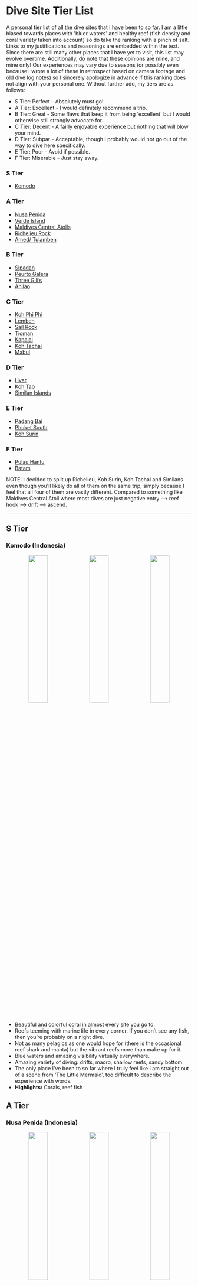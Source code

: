 # Dive Site Tier List

A personal tier list of all the dive sites that I have been to so far. I am a little biased towards places with 'bluer waters' and healthy reef (fish density and coral variety taken into account) so do take the ranking with a pinch of salt. Links to my justifications and reasonings are embedded within the text. Since there are still many other places that I have yet to visit, this list may evolve overtime. Additionally, do note that these opinions are mine, and mine only! Our experiences may vary due to seasons (or possibly even because I wrote a lot of these in retrospect based on camera footage and old dive log notes) so I sincerely apologize in advance if this ranking does not align with your personal one. Without further ado, my tiers are as follows:

- S Tier: Perfect - Absolutely must go!
- A Tier: Excellent - I would definitely recommend a trip.
- B Tier: Great - Some flaws that keep it from being 'excellent' but I would otherwise still strongly advocate for.
- C Tier: Decent - A fairly enjoyable experience but nothing that will blow your mind.
- D Tier: Subpar - Acceptable, though I probably would not go out of the way to dive here specifically.
- E Tier: Poor - Avoid if possible. 
- F Tier: Miserable - Just stay away.
  
### S Tier
- [Komodo](#komodo-indonesia) 

### A Tier
- [Nusa Penida](#nusa-penida-indonesia)
- [Verde Island](#verde-island-philippines)
- [Maldives Central Atolls](#maldives-central-atolls-maldives)
- [Richelieu Rock](#richelieu-rock-thailand)
- [Amed/ Tulamben](#amed-tulamben-indonesia)

### B Tier
- [Sipadan](#sipadan-malaysia)
- [Peurto Galera](#peurto-galera-philippines)
- [Three Gili’s](#three-gilis-indonesia)
- [Anilao](#anilao-philippines)

### C Tier
- [Koh Phi Phi](#koh-phi-phi-thailand)
- [Lembeh](#lembeh-indonesia)
- [Sail Rock](#sail-rock-thailand)
- [Tioman](#tioman-malaysia)
- [Kapalai](#kapalai-malaysia)
- [Koh Tachai](#koh-tachai-thailand)
- [Mabul](#mabul-malaysia)

### D Tier
- [Hvar](#hvar-croatia)
- [Koh Tao](#koh-tao-thailand)
- [Similan Islands](#similan-islands-thailand)

### E Tier
- [Padang Bai](#padang-bai-indonesia)
- [Phuket South](#phuket-south-thailand)
- [Koh Surin](#koh-surin-thailand)

### F Tier
- [Pulau Hantu](#pulau-hantu-singapore)
- [Batam](#batam-indonesia)

NOTE: I decided to split up Richelieu, Koh Surin, Koh Tachai and Similans even though you'll likely do all of them on the same trip, simply because I feel that all four of them are vastly different. Compared to something like Maldives Central Atoll where most dives are just negative entry --> reef hook --> drift --> ascend. 

---

## S Tier
### Komodo (Indonesia)
<p align="middle">
  <img src="https://github.com/AnzelleL23/bubbles/raw/main/images/komodo_1.jpg" width="32%" />
  <img src="https://github.com/AnzelleL23/bubbles/raw/main/images/komodo_2.jpg" width="32%" /> 
  <img src="https://github.com/AnzelleL23/bubbles/raw/main/images/komodo_3.jpg" width="32%" />
</p>

- Beautiful and colorful coral in almost every site you go to.
- Reefs teeming with marine life in every corner. If you don’t see any fish, then you’re probably on a night dive.
- Not as many pelagics as one would hope for (there is the occasional reef shark and manta) but the vibrant reefs more than make up for it.
- Blue waters and amazing visibility virtually everywhere. 
- Amazing variety of diving: drifts, macro, shallow reefs, sandy bottom.
- The only place I’ve been to so far where I truly feel like I am straight out of a scene from ‘The Little Mermaid’, too difficult to describe the experience with words.
- **Highlights:** Corals, reef fish

## A Tier
### Nusa Penida (Indonesia)
<p align="middle">
  <img src="https://github.com/AnzelleL23/bubbles/raw/main/images/penida_1.jpg" width="32%" />
  <img src="https://github.com/AnzelleL23/bubbles/raw/main/images/penida_3.jpg" width="32%" /> 
  <img src="https://github.com/AnzelleL23/bubbles/raw/main/images/penida_2.jpg" width="32%" />
</p>

- Impeccable visibility at crystal bay/ northern sites.
- Almost guaranteed manta sightings in the South + one of the few places in SEA to hunt for the mola mola.
- Corals are bountiful and healthy, especially in crystal bay/ sites close to Nusa Lembobgan.
- Only not S tier because apart from the aforementioned pelagics, there is surprisingly few fish, apart from a few spots.
- Decent amount of current which can be quite challenging but overall still manageable...though there are many horror stories online.
- **Highlights:** Mola mola, Manta rays, corals

### Verde Island (Philippines)
<p align="middle">
  <img src="https://github.com/AnzelleL23/bubbles/raw/main/images/verde_1.jpg" width="32%" />
  <img src="https://github.com/AnzelleL23/bubbles/raw/main/images/verde_2.jpg" width="32%" /> 
  <img src="https://github.com/AnzelleL23/bubbles/raw/main/images/verde_3.jpg" width="32%" />
</p>

- Very near Peurto Galera but decided to rank it separately since it is often marketed as a separate day trip destination
- This place is full of coral and marine life, some of the most outside of Komodo, maybe even comparable to some degree.
- Possible pelagic sightings around the pinnacle too.
- Unfortunately, the visibility is only decent, not fantastic. Then again, perhaps it is seasonal so this is subjected to change.
- The currents here are also extremely erratic and can be quite dangerous, probably the only place where I experienced pretty drastic up/ down currents.
- **Highlights:** Corals, reef fish

### Maldives Central Atolls (Maldives)
<p align="middle">
  <img src="https://github.com/AnzelleL23/bubbles/raw/main/images/maldives_1.jpg" width="32%" />
  <img src="https://github.com/AnzelleL23/bubbles/raw/main/images/maldives_2.jpg" width="32%" /> 
  <img src="https://github.com/AnzelleL23/bubbles/raw/main/images/maldives_3.jpg" width="32%" />
</p>

- Difficult to rank every single atoll individually so I just grouped everything together as one.
- Pelagic paradise, black/ white tips on virtually every dive.
- Chance to get very very close to nurse sharks and mantas.
- Water was blue and visibility was generally great, though it was poorer at some of the deeper channel diving sites if I remember correctly.
- Not ranked higher only because some places had massively bleached corals which is quite unfortunate. 
- Perfect for the ‘big stuff’ and drift diving.
- **Highlights:** Sharks (all kinds), Manta rays

### Richelieu Rock (Thailand)
<p align="middle">
  <img src="https://github.com/AnzelleL23/bubbles/raw/main/images/richelieu_1.jpg" width="32%" />
  <img src="https://github.com/AnzelleL23/bubbles/raw/main/images/richelieu_2.jpg" width="32%" /> 
  <img src="https://github.com/AnzelleL23/bubbles/raw/main/images/richelieu_3.jpg" width="32%" />
</p>

- The only dive site in Thailand (that I’ve been to so far) where it genuinely feels like you’re diving in a fish tank.
- Thousands upon thousands of schooling fishes all around you with great coral patches around the pinnacle.
- Visibility was great for the most part but dropped quite a bit at certain locations when cold currents came.
- Ranked lower than Verde island since the aforementioned site simply has much more coral though fish wise, this is hard to beat. 
- Possibly the best site in Thailand (that I have been to) especially since Thailand diving is only OK at best.
- **Highlights:** Glass fish

### Amed/ Tulamben (Indonesia)
<p align="middle">
  <img src="https://github.com/AnzelleL23/bubbles/raw/main/images/amed_1.jpg" width="32%" />
  <img src="https://github.com/AnzelleL23/bubbles/raw/main/images/amed_2.jpg" width="32%" /> 
  <img src="https://github.com/AnzelleL23/bubbles/raw/main/images/amed_3.jpg" width="32%" />
</p>

- Grouped these two together since they are fairly similar in terms of marine life/ diving conditions.
- Fantastic blend of macro and coral diving. 
- The blue waters, clear visibility and fairly calm conditions make for very comfortable diving.
- Fire corals and shore entry kinda blows though.
- The legendary USAT liberty wreck with its abundance of critters living around/ inside is truly a sight to behold.
- Personal favourite in terms of ease of accessibility, cost and relaxation but only loses to those above due to having a lower density of critters and coral.
- **Highlights:** Frogfish, Nudibranch, muck etc.
  
## B Tier
### Sipadan (Malaysia)
<p align="middle">
  <img src="https://github.com/AnzelleL23/bubbles/raw/main/images/sipadan_1.jpg" width="32%" />
  <img src="https://github.com/AnzelleL23/bubbles/raw/main/images/sipadan_2.jpg" width="32%" /> 
  <img src="https://github.com/AnzelleL23/bubbles/raw/main/images/sipadan_3.jpg" width="32%" />
</p>

- Probably my most controversial ranking in this list.
- Excellent place to see schools of bump head parrot fish and jackfish/ barracuda tornadoes.
- Water was blue and clear for the most part.
- Good reefs and decent marine life.
- However, I must admit that it is a little overrated in a sense that is it not the 'best diving site in the world'. Granted, this title was bestowed decades ago but many fish have clearly left the area since.
- The small size of Sipadan also means that you can explore the whole area in about 2 dives.
- I think the limited daily diving permits give an illusion of Sipadan being the crown jewel of diving.
- I feel that those in the A tier have a bit more to offer.
- Putting Richelieu Rock above Sipadan may be a travesty to some but the fish density at Richelieu is simply too high to ignore. 
- I still recommend a trip here because it is indeed an extremely beautiful site, just that the hype is a little overblown and that the dives are not cheap at all.
- **Highlights:** Bumphead parrotfish, Barracuda/ Jackfish tornadoes, occasional pelagic
  
### Peurto Galera (Philippines)
<p align="middle">
  <img src="https://github.com/AnzelleL23/bubbles/raw/main/images/peurto_1.jpg" width="32%" />
  <img src="https://github.com/AnzelleL23/bubbles/raw/main/images/peurto_2.jpg" width="32%" /> 
  <img src="https://github.com/AnzelleL23/bubbles/raw/main/images/peurto_3.jpg" width="32%" />
</p>

- Huge variety of diving, all within 15 mins boat ride. 
- Incredibly healthy and colorful coral at the sites just east of Sabang beach.
- Good macro and marine life all around, healthy corals even at areas very close to civilisation.
- Gentle drifts at some sites with shallow coral for some awesome drift diving.
- Hampered by slightly greenish waters (visibility is still decent but I have a strong bias for blue waters) and absence of schooling fish.
- **Highlights:** Soft coral, saw my first stargazer here too.

### Three Gili’s (Indonesia)
<p align="middle">
  <img src="https://github.com/AnzelleL23/bubbles/raw/main/images/gili_1.jpg" width="32%" />
  <img src="https://github.com/AnzelleL23/bubbles/raw/main/images/gili_2.jpg" width="32%" /> 
  <img src="https://github.com/AnzelleL23/bubbles/raw/main/images/gili_3.jpg" width="32%" />
</p>

- A personal favourite in terms of a holistic dive holiday.
- There are sites with brilliant coral and pelagics (which comes with more currents), then there are those with gentle topography for macro hunting.
- Water temperature is perfect, visibility and colour are excellent.
- I would even claim to some extent that it feels like a 'discount Komodo', in terms of coral and water.
- The only reason why I cannot rank it higher than anything that came before, is because there is an entire passage (I can’t remember where exactly… perhaps on the west of Gili Air) covered in broken and dead coral from past dynamite fishing practices. It is like swimming in a coral graveyard which felt quite sad.
- Nevertheless, turtles galore, coral health (only considering those alive) and the water quality is enough for me to consider it as one of my top picks for a good diving holiday.
- Ultimately ranked Peurto Galera (PG) higher only because PG has higher critter density.
- **Highlights:** Coral (if not blown up), Turtles, occasional Pelagics

### Anilao: (Philippines)
<p align="middle">
  <img src="https://github.com/AnzelleL23/bubbles/raw/main/images/anilao_1.jpg" width="32%" />
  <img src="https://github.com/AnzelleL23/bubbles/raw/main/images/anilao_2.jpg" width="32%" /> 
  <img src="https://github.com/AnzelleL23/bubbles/raw/main/images/anilao_3.jpg" width="32%" />
</p>

- The ease of accessibility to dive sites is a huge plus.
- The variability of scenery is quite astounding, from sandy bottom to coral gardens and even some coral walls.
- Great variety of nudibranch, which are also easy to spot.
- The dive sites across the straits at Maricaban island are really beautiful as well... visibility there is better too if I recall correctly. 
- I found it hard to compare a macro area against 'regular destinations' so I’m still not entire sure where it should belong.
- I think the easy diving and comfortable conditions made it quite enjoyable overall, landing it at the final spot in B tier. 
- **Highlights:** Nudibranch, Harlequin shrimp, muck etc.
  
## C Tier
### Koh Phi Phi (Thailand)
<p align="middle">
  <img src="https://github.com/AnzelleL23/bubbles/raw/main/images/phiphi_1.jpg" width="32%" />
  <img src="https://github.com/AnzelleL23/bubbles/raw/main/images/phiphi_2.jpg" width="32%" /> 
  <img src="https://github.com/AnzelleL23/bubbles/raw/main/images/phiphi_3.jpg" width="32%" />
</p>

- There is quite a bit of descent marine life and corals around the islands.
- I’ve spotted a number of pelagics during my dives here, albeit very briefly.
- Sizeable variety of nudibranch around here too, though I find them to be a little smaller than other places I’ve been to. 
- The topography around the Bida islands is also interesting.
- Not in the B tier only because the water at some places can be very green, reducing overall enjoyment.
- **Highlights:** Nudibranch, occasional pelagic, squids
  
### Lembeh (Indonesia)
<p align="middle">
  <img src="https://github.com/AnzelleL23/bubbles/raw/main/images/lembeh_1.jpg" width="32%" />
  <img src="https://github.com/AnzelleL23/bubbles/raw/main/images/lembeh_2.jpg" width="32%" /> 
  <img src="https://github.com/AnzelleL23/bubbles/raw/main/images/lembeh_3.jpg" width="32%" />
</p>
- Another ranking which some may find extremely controversial.
- Even though it’s often heralded as the 'muck diving capital of the world', there were periods of up to 20 mins where my camera would be off and all I'd see were just endless fields of sand. 
- Not ranked higher because the of the aforementioned disappointments and that the diving here is generally quite expensive.
- Not ranked lower because the water has surprisingly good visibility for a muck site, presence of some very unique critters and ease of diving (no current, little if any).
- Perhaps I went too early during the high season so I’ll defiantly make a second visit and update the tier list. 
- **Highlights:** Nudibranch, octopus, muck etc.

### Sail Rock (Thailand)
<p align="middle">
  <img src="https://github.com/AnzelleL23/bubbles/raw/main/images/sail_1.jpg" width="32%" />
  <img src="https://github.com/AnzelleL23/bubbles/raw/main/images/sail_2.jpg" width="32%" /> 
  <img src="https://github.com/AnzelleL23/bubbles/raw/main/images/sail_3.jpg" width="32%" />
</p>

- Similar case with Verde Island, I decided to rank this site separately since it is some distance from Koh Tao/ Koh Samui.
- Quite similar to Richelieu rock in terms of topography and marine life.
- Maybe a bit less fish than at Richelieu.
- While it has similar highs to Richelieu rock, the lows are much lower. The visibility at some parts were less than 2m, making it impossible to fully appreciate the schooling fish.
- Doesn’t help that this dive site is usually packed to the gills with divers since the window to dive here is quite small.
- Still worth a trip but not as relaxing or as remarkable as other sites ranked higher in the list.
- In fact, if you are in Koh Tao, I think diving the pinnacles around Koh Tao would save you significant money and effort, for about 80% the experience.
- Some Sail Rock footage online look infinitely different from what I experienced so maybe I will give this place another shot in the future.
- **Highlights:** Reef fish

### Tioman (Malaysia)
<p align="middle">
  <img src="https://github.com/AnzelleL23/bubbles/raw/main/images/tioman_1.jpg" width="32%" />
  <img src="https://github.com/AnzelleL23/bubbles/raw/main/images/tioman_2.jpg" width="32%" /> 
  <img src="https://github.com/AnzelleL23/bubbles/raw/main/images/tioman_3.jpg" width="32%" />
</p>

- The closest decent dive destination to Singapore!
- I feel that the sites further away from the Tioman i.e. the islands around Labas are actually very nice. The waters can have visibility of 15-20m sometimes, with interesting topography for some swim throughs.
- Renggis is also a fantastic site with good coral and almost guaranteed turtle sightings. Occasional pelagic here too.
- That being said, apart from these few sites, majority of the ground surface is still sandy bottom, with almost zero macro life to make up for it. 
- The lack of coral or vibrant marine life at most spots lands it in this position.
- At least the water can be blue at some places and it is still the most accessible place for weekend diving.
- **Highlights:** OK corals, near to SG

### Kapalai (Malaysia)
<p align="middle">
  <img src="https://github.com/AnzelleL23/bubbles/raw/main/images/kapalai_1.jpg" width="32%" />
  <img src="https://github.com/AnzelleL23/bubbles/raw/main/images/kapalai_2.jpg" width="32%" /> 
  <img src="https://github.com/AnzelleL23/bubbles/raw/main/images/kapalai_3.jpg" width="32%" />
</p>

- While there is the one site called Little Okinawa which reminds me a lot of Nusa Penida and Komodo, the other parts of Kapalai are rather dull and interesting.
- There is decent coral but not much marine life to write home about 
- The water is quite blue but visibility was ok-ish
- It was hard ranking Tioman and Kapalai relative to each other since both offer similar experiences: some grest sites, some snoozers.
- I think Tioman edges over Kapalai due to the cheaper diving, variability of dives and ease of accessibility.
- **Highlights:** 'Little Okinawa'
  
### Koh Tachai (Thailand)
- This is quite a small dive site if I recall correctly.
- I do remember that the water here was much bluer and visibility was better than other parts of the Andaman sea.
- Some marine life and coral around the island.
- Ranked in this position since it simply cannot compete with those above in terms of coral or marine life. 
- This is still a rather decent dive site and I do recall feeling quite impressed by the dive.
- Realized that I have 0 footage of this site so going purely based on memory and dive log notes. 
- **Highlights:** Vibes
  
### Mabul (Malaysia)
<p align="middle">
  <img src="https://github.com/AnzelleL23/bubbles/raw/main/images/mabul_1.jpg" width="32%" />
  <img src="https://github.com/AnzelleL23/bubbles/raw/main/images/mabul_2.jpg" width="32%" /> 
  <img src="https://github.com/AnzelleL23/bubbles/raw/main/images/mabul_3.jpg" width="32%" />
</p>

- Arguably the worst of the three (Mabul, Kapalai and Sipadan).
- The water here is green and has pretty low visibility, less than 6m  max I reckon… 
- I don’t recall there being much coral, perhaps occasional patches here and there.
- However, there is good macro life in the area (thanks to the trash from the villages nearby...).
- I remembered hating Mabul a lot when I first dove it but looking through my pictures made me realise how many critters I saw every dive.
- Schooling fish may pass by here too. 
- While the macro is great, it is not better Lembeh and Anilao (where the water quality is arguably better too).
- Decent but not great so it takes the last spot in the C tier.
- **Highlights:** Muck etc., also the only place where I've seen a Blue-ringed octopus!

## D Tier
### Hvar (Croatia)
- My only diving experience outside of Asia .
- The water is a chilly 21 degrees but is as blue as the sky and with visibility rivaling that of crystal bay, maybe even better.
- The biggest shortcoming is that the sites are almost devoid of almost any decently sized fish.
- In fact there were zero corals, just some seagrass.
- Interersting topography around the southern coasts. 
- There is still the occasional tuna and octopus which is quite cool.
- Unable to rank this place higher due to the severe lack of marine life but the visibility is simply too stunning to fault.
- Had some close encounters with octopus here.
- **Highlights:** Water conditions
  
### Koh Tao (Thailand)
- I would have liked to put Koh Tao higher but unfortunately, it does not have much going for it.
- Chumphon pinnacles and Southwest pinnacles are pretty remarkable diving sites as there are lots of schooling fish. 
- Visibility is unfortunately subpar at most other places.
- Koh Tao also doesn’t have coral gardens as beautiful as Tioman, so even the Pinnacles are unable to carry it to a higher tier in my opinion.
- Dive sites are usually quite crowded so it can be hard to enjoy the popular areas. 
- Its price makes it a huge plus considering the diving is at least semi-decent.
- **Highlights:** Cheap diving

### Similan Islands (Thailand)
- I don’t recall seeing much marine life around the islands, there is the occasional bat fish/ fuseli but really not much else. 
- Perhaps much of the area was destroyed in 2004 idk but most of my time underwater was spent ‘rock diving’ which I find to be a bit laughable.
- Even though I would consider Hvar to be rock diving as well, Hvar's water is significantly better.
- I cannot rate Similans any lower as the water is indeed still blue and the topography is quite interesting to some extent.
- In terms of hype to satisfaction ratio, this place really takes the cake, especially since it is at the forefront of most Thailand LOB advertisements even though there are better dive sites on the same itinerary. 
- **Highlights:** Rock diving

## E Tier
### Padang Bai (Indonesia)
- I sure hope that this was a case of simply going during the wrong season because what I saw was 180 degrees from what is being marketed. 
- There are some coral and there are some baby sharks but the water being cold combined with  perpetual swell made the experience extremely unpleasant and miserable -- nearly threw up...
- The water was green for the most part and visibility not more than 10m too.
- There us a surprising amount of coral but the poor visibility did not do it justice at all.
- In fact, when I went to an area called ‘the blue lagoon’, it was anything but it. Visibility dropped to like 3m and it was pretty sucky really.
-  I am open to revisiting and getting my mind changed since there are people who enjoyed their dives in Padang Bai so I shall refrain from further comments till a revisit.
- **Highlights:** Nauseating diving

### Phuket South (Thailand)
- This includes the Racha islands, King cruiser wreck and Koh Doc Mai.
- There really isn’t much to see, mostly sea stars and sea urchins.
- Koh Doc Mai is actually OK I guess...
- Water colour alternates between light blue and sicklish green, with visibility not more than 10-12m. 
- There are some nudibranch at these sites but they’re virtually microscopic. 
- King Cruiser is an interesting wreck but it is too deep for any proper exploration (even with nitrox). Contrast this to the USAT Liberty in Tulamben where even people without tech diving certifications can explore. The marine life on the USAT Liberty is also infinitely more vibrant and you have higher likelihood of spotting more unique critters there.
- There are schools of fish near the King Cruiser Wreck but there is just TOO many people in the water. Coupled with the fact that diving is done of the cattle boats... not an experience to write home about. 
- A way to shake off the dive bug since it is quite cheap and still OK-ish at best.
- Considered putting this right below Similan and in the D tier, but even though I was bored out of my mind in Padang Bai and here, I think Padang Bai had a lot more marine life.
- **Highlights:** Tasty boat meals

### Koh Surin (Thailand)
- Too unimpressionable until it has almost faded from my memory at this point.
- The water there is green and visibility is really no more than 8-10m.
- This dive site gets some currents too, so there is a lot of kicking involved but with 0 payoff at the end.
- My camera was completely turned off for all the dives I did here so I have zero recorded footage to base my judgement off, all opinions are according to my dive log notes.
- I think it is used as a check dive site for Similan LOB’s I’m not sure. 
- Not ranked lower because there is still some fish to be seen.
- **Highlights:** Unable to recall

## F Tier
### Pulau Hantu (Singapore)
- A huge reason why this is ranked so low is because of the piss poor visibility and water color, when you need to dive with light in the day, you know you’re in for some fun times.
- A good day of visibility is about 3m. 
- To make matters worse, there is usually current at Pulau Hantu too, which can be daunting.
- However, there is surpassingly decent macro here, lots of nudibranch (even more so than Tioman) and interesting critters.
- Occasional coral patches can also be found though no coral fields like in Indonesia or Philippines.
- The presence of current and pea soup visibility really sucks the joy out of being underwater.
- I’d only recommend diving here in the presence of no other alternatives or merely to test equipment.
- Or unless you really, really, really love macro.
- **Highlights:** Nearby and decent macro

### Batam (Indonesia)
- The final entry on this list! I was debating which one to rank lower but Batam has definitely got to be worse since the macro is just not as good as Pulau Hantu (also not any cheaper).
- The visibility is pretty poor as well, less than 5m at most places. Perhaps due to its close proximity to Singapore. 
- There is some coral, some fish and some nudibranch to see but the water conditions don't make it fun to hunt for these critters at all.
- Compare this to Lembeh/ Anilao where the conditions make you feel much more at ease. 
- Similar to Pulau Hantu, there are some currents, adding on to the already 'difficult visibility'.
- A disclaimer is that perhaps I went during the wrong season, as some Youtube footage paint very different pictures of what I remembered Batam diving to be.
- Open to going back and get my mind changed.
- **Highlights:** Surviving

